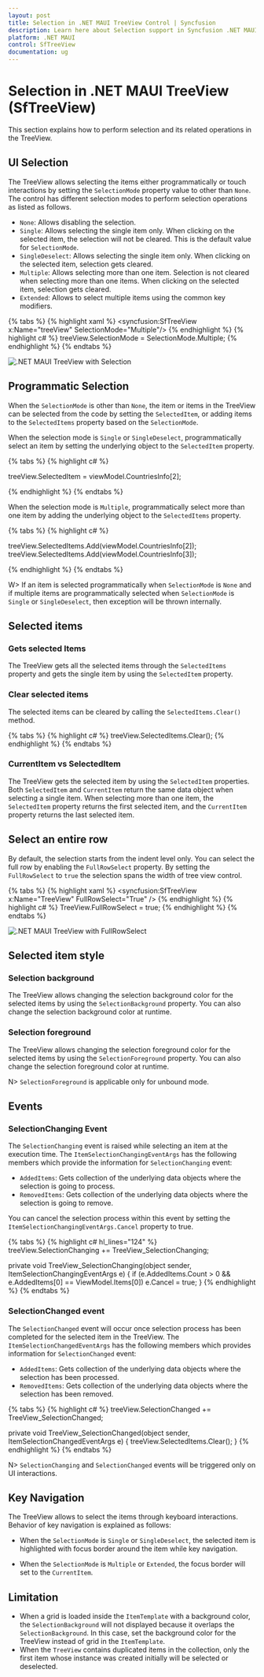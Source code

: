 ```yaml
---
layout: post
title: Selection in .NET MAUI TreeView Control | Syncfusion
description: Learn here about Selection support in Syncfusion .NET MAUI TreeView (SfTreeView) control and more.
platform: .NET MAUI
control: SfTreeView
documentation: ug
---
```


# Selection in .NET MAUI TreeView (SfTreeView)

This section explains how to perform selection and its related operations in the TreeView.

## UI Selection
The TreeView allows selecting the items either programmatically or touch interactions by setting the `SelectionMode` property value to other than `None`. The control has different selection modes to perform selection operations as listed as follows.

* `None`: Allows disabling the selection.
* `Single`: Allows selecting the single item only. When clicking on the selected item, the selection will not be cleared. This is the default value for `SelectionMode`.
* `SingleDeselect`: Allows selecting the single item only. When clicking on the selected item, selection gets cleared.
* `Multiple`: Allows selecting more than one item. Selection is not cleared when selecting more than one items. When clicking on the selected item, selection gets cleared.
* `Extended`: Allows to select multiple items using the common key modifiers.

{% tabs %}
{% highlight xaml %}
<syncfusion:SfTreeView x:Name="treeView" SelectionMode="Multiple"/>
{% endhighlight %}
{% highlight c# %}
treeView.SelectionMode = SelectionMode.Multiple;
{% endhighlight %}
{% endtabs %}

![.NET MAUI TreeView with Selection](Images/selection/MultipleSelection.png)

## Programmatic Selection

When the `SelectionMode` is other than `None`, the item or items in the TreeView can be selected from the code by setting the `SelectedItem`, or adding items to the `SelectedItems` property based on the `SelectionMode`.

When the selection mode is `Single` or `SingleDeselect`, programmatically select an item by setting the underlying object to the `SelectedItem` property.

{% tabs %}
{% highlight c# %}

treeView.SelectedItem = viewModel.CountriesInfo[2];

{% endhighlight %}
{% endtabs %}

When the selection mode is `Multiple`, programmatically select more than one item by adding the underlying object to the `SelectedItems` property.

{% tabs %}
{% highlight c# %}

treeView.SelectedItems.Add(viewModel.CountriesInfo[2]);
treeView.SelectedItems.Add(viewModel.CountriesInfo[3]);

{% endhighlight %}
{% endtabs %}

W> If an item is selected programmatically when `SelectionMode` is `None` and if multiple items are programmatically selected when `SelectionMode` is `Single` or `SingleDeselect`, then exception will be thrown internally.

## Selected items 

### Gets selected Items
The TreeView gets all the selected items through the `SelectedItems` property and gets the single item by using the `SelectedItem` property.

### Clear selected items
The selected items can be cleared by calling the `SelectedItems.Clear()` method.

{% tabs %}
{% highlight c# %}
treeView.SelectedItems.Clear();
{% endhighlight %}
{% endtabs %}
 
### CurrentItem vs SelectedItem

The TreeView gets the selected item by using the `SelectedItem` properties. Both `SelectedItem` and `CurrentItem` return the same data object when selecting a single item. When selecting more than one item, the `SelectedItem` property returns the first selected item, and the `CurrentItem` property returns the last selected item.

## Select an entire row

By default, the selection starts from the indent level only. You can select the full row by enabling the `FullRowSelect` property. By setting the `FullRowSelect` to `true` the selection spans the width of tree view control.

{% tabs %}
{% highlight xaml %}
<syncfusion:SfTreeView x:Name="TreeView" FullRowSelect="True" />
{% endhighlight %}
{% highlight c# %}
TreeView.FullRowSelect = true;
{% endhighlight %}
{% endtabs %}

![.NET MAUI TreeView with FullRowSelect](Images/selection/FullRowSelect.png)

## Selected item style

### Selection background

The TreeView allows changing the selection background color for the selected items by using the `SelectionBackground` property. You can also change the selection background color at runtime.

### Selection foreground

The TreeView allows changing the selection foreground color for the selected items by using the `SelectionForeground` property. You can also change the selection foreground color at runtime.

N> `SelectionForeground` is applicable only for unbound mode.

## Events

### SelectionChanging Event

The `SelectionChanging` event is raised while selecting an item at the execution time. The `ItemSelectionChangingEventArgs` has the following members which provide the information for `SelectionChanging` event:

* `AddedItems`: Gets collection of the underlying data objects where the selection is going to process.
* `RemovedItems`: Gets collection of the underlying data objects where the selection is going to remove.

You can cancel the selection process within this event by setting the `ItemSelectionChangingEventArgs.Cancel` property to true.

{% tabs %}
{% highlight c# hl_lines="124" %}
treeView.SelectionChanging += TreeView_SelectionChanging;  

private void TreeView_SelectionChanging(object sender, ItemSelectionChangingEventArgs e)
{
   if (e.AddedItems.Count > 0 && e.AddedItems[0] == ViewModel.Items[0])
       e.Cancel = true;
}
{% endhighlight %}
{% endtabs %}

### SelectionChanged event

The `SelectionChanged` event will occur once selection process has been completed for the selected item in the TreeView. The `ItemSelectionChangedEventArgs` has the following members which provides information for `SelectionChanged` event:

* `AddedItems`: Gets collection of the underlying data objects where the selection has been processed.
* `RemovedItems`: Gets collection of the underlying data objects where the selection has been removed.

{% tabs %}
{% highlight c# %}
treeView.SelectionChanged += TreeView_SelectionChanged;  

private void TreeView_SelectionChanged(object sender, ItemSelectionChangedEventArgs e)
{
   treeView.SelectedItems.Clear();
}
{% endhighlight %}
{% endtabs %}

N> `SelectionChanging` and `SelectionChanged` events will be triggered only on UI interactions.

## Key Navigation

The TreeView allows to select the items through keyboard interactions. Behavior of key navigation is explained as follows:

* When the `SelectionMode` is `Single` or `SingleDeselect`, the selected item is highlighted with focus border around the item while key navigation.

* When the `SelectionMode` is `Multiple` or `Extended`, the focus border will set to the `CurrentItem`.

## Limitation

* When a grid is loaded inside the `ItemTemplate` with a background color, the `SelectionBackground` will not displayed because it overlaps the `SelectionBackground`. In this case, set the background color for the TreeView instead of grid in the `ItemTemplate`.
* When the `TreeView` contains duplicated items in the collection, only the first item whose instance was created initially will be selected or deselected.